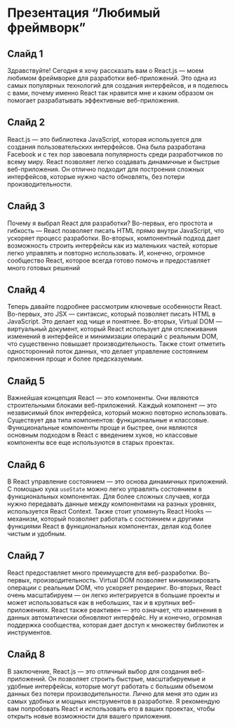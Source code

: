 # Презентация “Любимый фреймворк”

## Слайд 1

Здравствуйте! Сегодня я хочу рассказать вам о React.js — моем любимом фреймворке для разработки веб-приложений. Это одна из самых популярных технологий для создания интерфейсов, и я поделюсь с вами, почему именно React так нравится мне и каким образом он помогает разрабатывать эффективные веб-приложения.

## Слайд 2

React.js — это библиотека JavaScript, которая используется для создания пользовательских интерфейсов. Она была разработана Facebook и с тех пор завоевала популярность среди разработчиков по всему миру. React позволяет легко создавать динамичные и быстрые веб-приложения. Он отлично подходит для построения сложных интерфейсов, которые нужно часто обновлять, без потери производительности.

## Слайд 3

Почему я выбрал React для разработки? Во-первых, его простота и гибкость — React позволяет писать HTML прямо внутри JavaScript, что ускоряет процесс разработки. Во-вторых, компонентный подход дает возможность строить интерфейсы как из маленьких частей, которые легко управлять и повторно использовать. И, конечно, огромное сообщество React, которое всегда готово помочь и предоставляет много готовых решений

## Слайд 4

Теперь давайте подробнее рассмотрим ключевые особенности React. Во-первых, это JSX — синтаксис, который позволяет писать HTML в JavaScript. Это делает код чище и понятнее. Во-вторых, Virtual DOM — виртуальный документ, который React использует для отслеживания изменений в интерфейсе и минимизации операций с реальным DOM, что существенно повышает производительность. Также стоит отметить односторонний поток данных, что делает управление состоянием приложения проще и более предсказуемым.

## Слайд 5

Важнейшая концепция React — это компоненты. Они являются строительными блоками веб-приложений. Каждый компонент — это независимый блок интерфейса, который можно повторно использовать. Существует два типа компонентов: функциональные и классовые. Функциональные компоненты проще и быстрее, они являются основным подходом в React с введением хуков, но классовые компоненты все еще используются в старых проектах.

## Слайд 6

В React управление состоянием — это основа динамичных приложений. С помощью хука `useState` можно легко управлять состоянием в функциональных компонентах. Для более сложных случаев, когда нужно передавать данные между компонентами на разных уровнях, используется React Context. Также стоит упомянуть React Hooks — механизм, который позволяет работать с состоянием и другими функциями React в функциональных компонентах, делая код более чистым и удобным.

## Слайд 7

React предоставляет много преимуществ для веб-разработки. Во-первых, производительность. Virtual DOM позволяет минимизировать операции с реальным DOM, что ускоряет рендеринг. Во-вторых, React очень масштабируем — он легко интегрируется в большие проекты и может использоваться как в небольших, так и в крупных веб-приложениях. React также реактивен — это означает, что изменения в данных автоматически обновляют интерфейс. Ну и конечно, огромная поддержка сообщества, которая дает доступ к множеству библиотек и инструментов.

## Слайд 8

В заключение, React.js — это отличный выбор для создания веб-приложений. Он позволяет строить быстрые, масштабируемые и удобные интерфейсы, которые могут работать с большим объемом данных без потери производительности. Лично для меня это один из самых удобных и мощных инструментов в разработке. Я рекомендую вам попробовать React и использовать его в ваших проектах, чтобы открыть новые возможности для вашего приложения.
